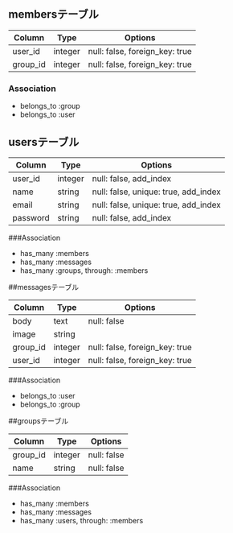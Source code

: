 ## membersテーブル

|Column|Type|Options|
|------|----|-------|
|user_id|integer|null: false, foreign_key: true|
|group_id|integer|null: false, foreign_key: true|

### Association
- belongs_to :group
- belongs_to :user


## usersテーブル

|Column|Type|Options|
|------|----|-------|
|user_id|integer|null: false, add_index|
|name|string|null: false, unique: true, add_index|
|email|string|null: false, unique: true, add_index|
|password|string|null: false, add_index|

###Association
- has_many :members
- has_many :messages
- has_many :groups, through: :members
 

 ##messagesテーブル

 |Column|Type|Options|
 |------|----|-------|
 |body|text|null: false|
 |image|string|
 |group_id|integer|null: false, foreign_key: true|
 |user_id|integer|null: false, foreign_key: true|

 ###Association
 - belongs_to :user
 - belongs_to :group


 ##groupsテーブル

 |Column|Type|Options|
 |------|----|-------|
 |group_id|integer|null: false|
 |name|string|null: false|
 
 ###Association
- has_many :members
- has_many :messages
- has_many :users, through: :members
